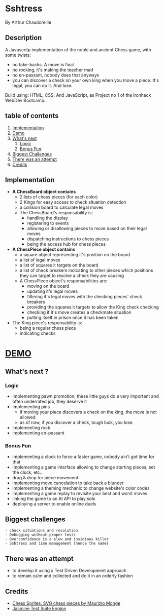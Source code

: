 # **Sshtress**

By Arthur Chaudoreille

## **Description**

A Javascritp implementation of the noble and ancient Chess game, with some twists:

- no take-backs. A move is final
- no rocking, it's making the teacher mad
- no en-passant, nobody does that anyways
- you can discover a check on your own king when you move a piece. It's legal, you can do it. And lose.

Build using: HTML; CSS; And JavaScript, as Project no 1 of the Ironhack WebDev Bootcamp.

## table of contents

1. [Implementation](#implementation)
2. [Demo](#demo)
3. [What's next](#whats-next-)
    1. [Logic](#logic)
    2. [Bonus Fun](#bonus-fun)
4. [Biggest Challenges](#biggest-challenges)
5. [There was an attempt](#there-was-an-attempt)
6. [Credits](#credits)


## **Implementation**

- **A ChessBoard object contains**
  - 2 lists of chess pieces (for each color)
  - 2 Kings for easy access to check situation detection
  - a collision board to calculate legal moves
  - The ChessBoard's responsability is:
    - handling the display
    - registering to events
    - allowing or disallowing pieces to move based on their legal moves
    - dispatching instructions to chess pieces
    - being the access hub for chess pieces
- **A ChessPiece object contains**
  - a square object representing it's position on the board
  - a list of legal moves
  - a list of squares it targets on the board
  - a list of check breakers indicating to other pieces which positions they can target to resolve a check they are causing
  - A ChessPiece object's responsabilities are:
    - moving on the board
    - updating it's legal moves
    - filtering it's legal moves with the checking pieces' check breakers
    - providing the squares it targets to allow the King check checking
    - checking if it's move creates a checkmate situation
    - putting itself in prison once it has been taken
- The King piece's responsability is:
  - being a regular chess piece
  - indicating checks

# **[DEMO](https://chaudoreille.github.io/chess/)**

## **What's next ?**

### **Logic**

- Implementing pawn promotion, these little guys do a very important and often underrated job, they deserve it
- Implementing pins
  - if moving your piece discovers a check on the king, the move is not allowed
  - as of now, if you discover a check, tough luck, you lose.
- implementing rock
- implementing en-passant

### **Bonus Fun**

- implementing a clock to force a faster game, nobody ain't got time for that
- implementing a game interface allowing to change starting pieces, set the clock, etc..
- drag & drop for piece movement
- implementing move cancelation to take back a blunder
- implementing a theming mechanic to change website's color codes
- implementing a game replay to revisite your best and worst moves
- linking the game to an AI API to play solo
- deploying a server to enable online duels

## **Biggest challenges**

    - check situations and resolution
    - Debugging without proper tests
    - Overconfidence is a slow and insidious killer
    - Sshtress and time management (hence the name)

## **There was an attempt**

- to develop it using a Test Driven Development approach.
- to remain calm and collected and do it in an orderly fashion

## **Credits**

- [Chess Sprites: SVG chess pieces by Maurizio Monge](https://commons.wikimedia.org/wiki/Category:SVG_chess_pieces/Maurizio_Monge)  
- [Jasmine Test Suite Engine](https://jasmine.github.io/)
